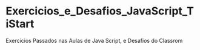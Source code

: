 # Exercicios_e_Desafios_JavaScript_TiStart
Exercicios Passados nas Aulas de Java Script, e Desafios do Classrom 
